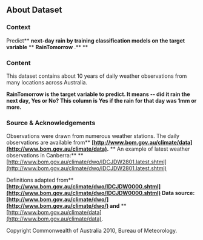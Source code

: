 ## About Dataset

### Context

Predict** ****next-day rain** by training classification models on the target variable** ** **RainTomorrow** .** **

### Content

This dataset contains about 10 years of daily weather observations from many locations across Australia.

**RainTomorrow is the target variable to predict. It means -- did it rain the next day, Yes or No? This column is Yes if the rain for that day was 1mm or more.**

### Source & Acknowledgements

Observations were drawn from numerous weather stations. The daily observations are available from** **[http://www.bom.gov.au/climate/data](http://www.bom.gov.au/climate/data).** **
An example of latest weather observations in Canberra:** **[http://www.bom.gov.au/climate/dwo/IDCJDW2801.latest.shtml](http://www.bom.gov.au/climate/dwo/IDCJDW2801.latest.shtml)

Definitions adapted from** **[http://www.bom.gov.au/climate/dwo/IDCJDW0000.shtml](http://www.bom.gov.au/climate/dwo/IDCJDW0000.shtml)
Data source:** **[http://www.bom.gov.au/climate/dwo/](http://www.bom.gov.au/climate/dwo/) and** **[http://www.bom.gov.au/climate/data](http://www.bom.gov.au/climate/data).

Copyright Commonwealth of Australia 2010, Bureau of Meteorology.
